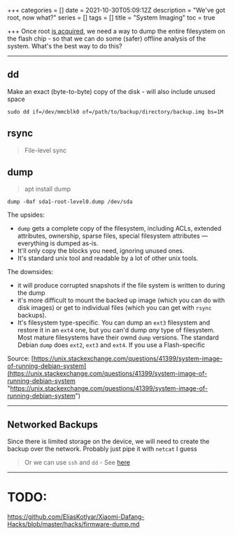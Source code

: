 +++
categories = []
date = 2021-10-30T05:09:12Z
description = "We've got root, now what?"
series = []
tags = []
title = "System Imaging"
toc = true

+++
Once root [is acquired](../i-am-root/), we need a way to dump the entire filesystem on the flash chip - so that we can do some (safer) offline analysis of the system. What's the best way to do this?

***

## dd

Make an exact (byte-to-byte) copy of the disk - will also include unused space

    sudo dd if=/dev/mmcblk0 of=/path/to/backup/directory/backup.img bs=1M

## rsync

> File-level sync

## dump

> apt install dump

    dump -0af sda1-root-level0.dump /dev/sda

The upsides:

* `dump` gets a complete copy of the filesystem, including ACLs, extended attributes, ownership, sparse files, special filesystem attributes — everything is dumped as-is.
* It'll only copy the blocks you need, ignoring unused ones.
* It's standard unix tool and readable by a lot of other unix tools.

The downsides:

* it will produce corrupted snapshots if the file system is written to during the dump
* it's more difficult to mount the backed up image (which you can do with disk images) or get to individual files (which you can get with `rsync` backups).
* It's filesystem type-specific. You can dump an `ext3` filesystem and restore it in an `ext4` one, but you can'd dump _any_ type of filesystem. Most mature filesystems have their ownd `dump` versions. The standard Debian `dump` does `ext2`, `ext3` and `ext4`. If you use a Flash-specific

Source: [https://unix.stackexchange.com/questions/41399/system-image-of-running-debian-system](https://unix.stackexchange.com/questions/41399/system-image-of-running-debian-system "https://unix.stackexchange.com/questions/41399/system-image-of-running-debian-system")

***

## Networked Backups

Since there is limited storage on the device, we will need to create the backup over the network. Probably just pipe it with `netcat` I guess

> Or we can use `ssh` and `dd` - See [here](../20220302-progress)


--- 

# TODO:

https://github.com/EliasKotlyar/Xiaomi-Dafang-Hacks/blob/master/hacks/firmware-dump.md
